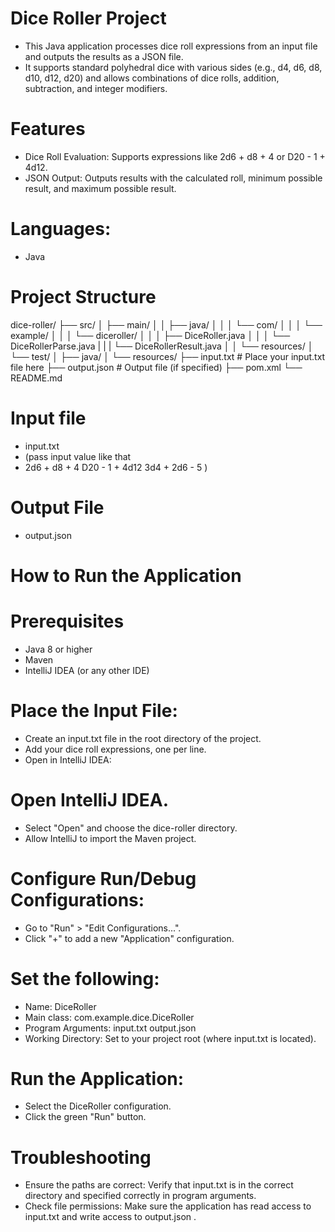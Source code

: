 # Dice Roller Project
- This Java application processes dice roll expressions from an input file and outputs the results as a JSON file.
- It supports standard polyhedral dice with various sides (e.g., d4, d6, d8, d10, d12, d20) and allows combinations of dice rolls, addition, subtraction, and integer modifiers.

# Features
- Dice Roll Evaluation: Supports expressions like 2d6 + d8 + 4 or D20 - 1 + 4d12.
- JSON Output: Outputs results with the calculated roll, minimum possible result, and maximum possible result.

 # Languages: 
 - Java
  
# Project Structure
dice-roller/
├── src/
│   ├── main/
│   │   ├── java/
│   │   │   └── com/
│   │   │       └── example/
│   │   │           └── diceroller/
│   │   │               ├── DiceRoller.java
│   │   │               └── DiceRollerParse.java
|   |   |               └── DiceRollerResult.java
│   │   └── resources/
│   └── test/
│       ├── java/
│       └── resources/
├── input.txt              # Place your input.txt file here
├── output.json            # Output file (if specified)
├── pom.xml
└── README.md

# Input file 
- input.txt
- (pass input value like that
-  2d6 + d8 + 4
  D20 - 1 + 4d12
  3d4 + 2d6 - 5
)
# Output File
-  output.json
  

# How to Run the Application
# Prerequisites
- Java 8 or higher
- Maven
- IntelliJ IDEA (or any other IDE)

# Place the Input File:

- Create an input.txt file in the root directory of the project.
- Add your dice roll expressions, one per line.
- Open in IntelliJ IDEA:

# Open IntelliJ IDEA.
- Select "Open" and choose the dice-roller directory.
- Allow IntelliJ to import the Maven project.
  
# Configure Run/Debug Configurations:
- Go to "Run" > "Edit Configurations...".
- Click "+" to add a new "Application" configuration.
  
# Set the following:
 - Name: DiceRoller
- Main class: com.example.dice.DiceRoller
- Program Arguments: input.txt output.json
- Working Directory: Set to your project root (where input.txt is located).
  
# Run the Application:

- Select the DiceRoller configuration.
- Click the green "Run" button.

# Troubleshooting
- Ensure the paths are correct: Verify that input.txt is in the correct directory and specified correctly in program arguments.
- Check file permissions: Make sure the application has read access to input.txt and write access to output.json .
